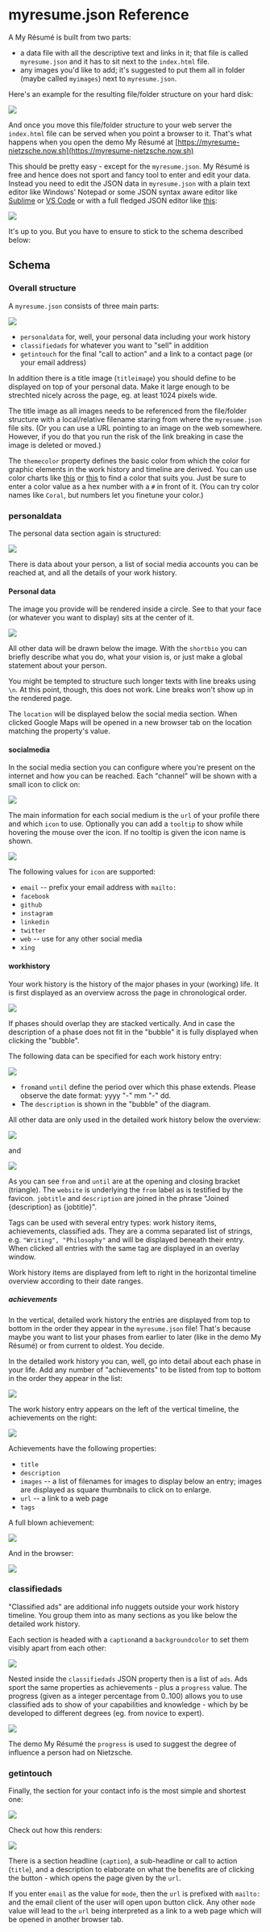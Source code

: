 # myresume.json Reference
A My Résumé is built from two parts:

* a data file with all the descriptive text and links in it; that file is called `myresume.json` and it has to sit next to the `index.html` file.
* any images you'd like to add; it's suggested to put them all in folder (maybe called `myimages`) next to `myresume.json`.

Here's an example for the resulting file/folder structure on your hard disk:

![](images/jsonref/folderstructure.png)

And once you move this file/folder structure to your web server the `index.html` file can be served when you point a browser to it. That's what happens when you open the demo My Résumé at [https://myresume-nietzsche.now.sh](https://myresume-nietzsche.now.sh)

This should be pretty easy - except for the `myresume.json`. My Résumé is free and hence does not sport and fancy tool to enter and edit your data. Instead you need to edit the JSON data in `myresume.json` with a plain text editor like Windows' Notepad or some JSON syntax aware editor like [Sublime](https://www.sublimetext.com) or [VS Code](https://code.visualstudio.com) or with a full fledged JSON editor like [this](https://jsonformatter.org/json-editor):

![](images/jsonref/jsoneditor.png)

It's up to you. But you have to ensure to stick to the schema described below:

## Schema
### Overall structure
A `myresume.json` consists of three main parts:

![](images/jsonref/overallstructure.png)

* `personaldata` for, well, your personal data including your work history
* `classifiedads` for whatever you want to "sell" in addition
* `getintouch` for the final "call to action" and a link to a contact page (or your email address)

In addition there is a title image (`titleimage`) you should define to be displayed on top of your personal data. Make it large enough to be strechted nicely across the page, eg. at least 1024 pixels wide.

The title image as all images needs to be referenced from the file/folder structure with a local/relative filename staring from where the `myresume.json` file sits. (Or you can use a URL pointing to an image on the web somewhere. However, if you do that you run the risk of the link breaking in case the image is deleted or moved.)

The `themecolor` property defines the basic color from which the color for graphic elements in the work history and timeline are derived. You can use color charts like [this](https://www.w3schools.com/colors/colors_names.asp) or [this](https://html-color-codes.info) to find a color that suits you. Just be sure to enter a color value as a hex number with a `#` in front of it. (You can try color names like `Coral`, but numbers let you finetune your color.)

### personaldata
The personal data section again is structured:

![](images/jsonref/personaldata.png)

There is data about your person, a list of social media accounts you can be reached at, and all the details of your work history.

#### Personal data
The image you provide will be rendered inside a circle. See to that your face (or whatever you want to display) sits at the center of it.

![](images/personal1.png)

All other data will be drawn below the image. With the `shortbio` you can briefly describe what you do, what your vision is, or just make a global statement about your person.

You might be tempted to structure such longer texts with line breaks using `\n`. At this point, though, this does not work. Line breaks won't show up in the rendered page.

The `location` will be displayed below the social media section. When clicked Google Maps will be opened in a new browser tab on the location matching the property's value.

#### socialmedia
In the social media section you can configure where you're present on the internet and how you can be reached. Each "channel" will be shown with a small icon to click on:

![](images/personal2.png)

The main information for each social medium is the `url` of your profile there and which `icon` to use. Optionally you can add a `tooltip` to show while hovering the mouse over the icon. If no tooltip is given the icon name is shown.

![](images/jsonref/socialmedia.png)

The following values for `icon` are supported:

* `email` -- prefix your email address with `mailto:`
* `facebook`
* `github`
* `instagram`
* `linkedin`
* `twitter`
* `web` -- use for any other social media
* `xing`

#### workhistory
Your work history is the history of the major phases in your (working) life. It is first displayed as an overview across the page in chronological order.

![](images/workhistory.png)

If phases should overlap they are stacked vertically. And in case the description of a phase does not fit in the "bubble" it is fully displayed when clicking the "bubble".

The following data can be specified for each work history entry:

![](images/jsonref/workhistory.png)

* `from`and `until` define the period over which this phase extends. Please observe the date format: yyyy "-" mm "-" dd.
* The `description` is shown in the "bubble" of the diagram.

All other data are only used in the detailed work history below the overview:

![](images/jsonref/workhistory21.png)

and

![](images/jsonref/workhistory22.png)

As you can see `from` and `until` are at the opening and closing bracket (triangle). The `website` is underlying the `from` label as is testified by the favicon. `jobtitle` and `description` are joined in the phrase "Joined {description} as {jobtitle}".

Tags can be used with several entry types: work history items, achievements, classified ads. They are a comma separated list of strings, e.g. `"Writing", "Philosophy"` and will be displayed beneath their entry. When clicked all entries with the same tag are displayed in an overlay window.

Work history items are displayed from left to right in the horizontal timeline overview according to their date ranges.

##### achievements
In the vertical, detailed work history the entries are displayed from top to bottom in the order they appear in the `myresume.json` file! That's because maybe you want to list your phases from earlier to later (like in the demo My Résumé) or from current to oldest. You decide.

In the detailed work history you can, well, go into detail about each phase in your life. Add any number of "achievements" to be listed from top to bottom in the order they appear in the list:

![](images/jsonref/achievements.png)

The work history entry appears on the left of the vertical timeline, the achievements on the right:

![](images/jsonref/achievements_browser.png)

Achievements have the following properties:

* `title`
* `description`
* `images` -- a list of filenames for images to display below an entry; images are displayed as square thumbnails to click on to enlarge.
* `url` -- a link to a web page
* `tags`

A full blown achievement:

![](images/jsonref/achievement_full.png)

And in the browser:

![](images/jsonref/achievement_full_browser.png)

### classifiedads
"Classified ads" are additional info nuggets outside your work history timeline. You group them into as many sections as you like below the detailed work history.

Each section is headed with a `caption`and a `backgroundcolor` to set them visibly apart from each other:

![](images/jsonref/classifiedads.png)

Nested inside the `classifiedads` JSON property then is a list of `ads`. Ads sport the same properties as achievements - plus a `progress` value. The progress (given as a integer percentage from 0..100) allows you to use classified ads to show of your capabilities and knowledge - which by be developed to different degrees (eg. from novice to expert).

![](images/jsonref/classifiedads_browser.png)

The demo My Résumé the `progress` is used to suggest the degree of influence a person had on Nietzsche.

### getintouch
Finally, the section for your contact info is the most simple and shortest one:

![](images/jsonref/getintouch.png)

Check out how this renders:

![](images/contact.png)

There is a section headline (`caption`), a sub-headline or call to action (`title`), and a description to elaborate on what the benefits are of clicking the button - which opens the page given by the `url`.

If you enter `email` as the value for `mode`, then the `url` is prefixed with `mailto:` and the email client of the user will open upon button click. Any other `mode` value will lead to the `url` being interpreted as a link to a web page which will be opened in another browser tab.













